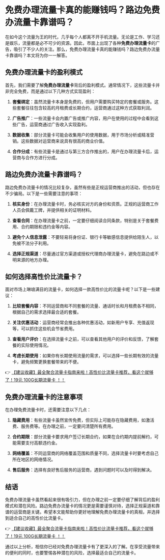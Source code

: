 # 免费办理流量卡真的能赚钱吗？路边免费办流量卡靠谱吗？

在如今这个流量为王的时代，几乎每个人都离不开手机流量。无论是工作、学习还是娱乐，流量都是必不可少的资源。因此，市面上出现了各种**免费办理流量卡**的广告，吸引了不少人的关注。那么，免费办理流量卡真的能赚钱吗？路边免费办流量卡靠谱吗？本文将为你一一解答。

## 免费办理流量卡的盈利模式

首先，我们需要了解**免费办理流量卡**背后的盈利模式。通常情况下，这些流量卡并非完全免费，而是通过以下几种方式实现盈利：

1. **套餐绑定**：虽然流量卡本身是免费的，但用户需要购买特定的套餐或服务。这些套餐往往包含较高的月租费或长期合约，运营商通过这种方式获取利润。

2. **广告推广**：一些流量卡会内置广告或推广内容，用户在使用的过程中会看到这些广告，运营商通过广告收入实现盈利。

3. **数据收集**：部分流量卡可能会收集用户的使用数据，用于市场分析或精准营销。这些数据对运营商来说具有很高的商业价值。

4. **合作分成**：有些流量卡是通过与第三方合作推出的，用户在办理流量卡后，运营商与合作方进行分成。

## 路边免费办流量卡靠谱吗？

路边免费办流量卡的情况比较复杂，虽然有些是正规运营商推出的活动，但也存在不少骗局。以下是一些需要注意的事项：

1. **核实身份**：在办理流量卡时，务必核实对方的身份和资质。正规的运营商工作人员会佩戴工牌，并提供相关的证明材料。

2. **查看合同**：在办理流量卡之前，一定要仔细阅读合同条款，特别是关于套餐费用、合约期限和违约金等内容。

3. **避免个人信息泄露**：不要轻易将身份证、银行卡等敏感信息提供给陌生人，以免被不法分子利用。

4. **选择正规渠道**：尽量通过官方渠道或授权代理商办理流量卡，避免在路边或不明来源的地方办理。

## 如何选择高性价比流量卡？

面对市场上琳琅满目的流量卡，如何选择一款高性价比的流量卡呢？以下是一些建议：

1. **比较套餐内容**：不同运营商和不同套餐的流量、通话时长和月租费各不相同，根据自己的需求选择最合适的套餐。

2. **关注优惠活动**：运营商经常会推出各种优惠活动，如新用户专享、充值返现等，可以抓住这些机会节省费用。

3. **查看用户评价**：在选择流量卡之前，可以查看其他用户的评价和反馈，了解套餐的实际使用情况。

4. **考虑长期使用**：如果你有长期使用流量的需求，可以选择一些长期有效的流量卡，避免频繁更换套餐带来的不便。

👉 [【建议收藏】最全聚合流量卡指南来啦！高性价比流量卡推荐，看这个就够了！19元 100G长期流量卡 ！！](https://bit.ly/Liuliangka)

## 免费办理流量卡的注意事项

在办理免费流量卡时，还需要注意以下几点：

1. **隐藏费用**：有些流量卡虽然宣传免费，但实际上可能存在隐藏费用，如激活费、服务费等。在办理之前，一定要问清楚所有费用。

2. **合约期限**：部分流量卡要求用户签订长期合约，如果在合约期内提前解约，可能需要支付高额违约金。

3. **网络覆盖**：不同运营商的网络覆盖范围和质量不同，选择流量卡时要考虑自己所在地区的网络情况。

4. **售后服务**：选择有良好售后服务的运营商，遇到问题时可以及时得到解决。

## 结语

免费办理流量卡虽然看起来很有吸引力，但在办理之前一定要仔细了解背后的盈利模式和潜在风险。路边免费办流量卡的情况更是需要谨慎对待，选择正规渠道和靠谱的运营商是关键。希望本文能帮助你更好地理解免费办理流量卡的真相，并选择到适合自己的高性价比流量卡。

👉 [【建议收藏】最全聚合流量卡指南来啦！高性价比流量卡推荐，看这个就够了！19元 100G长期流量卡 ！！](https://bit.ly/Liuliangka)

通过以上分析，相信你已经对免费办理流量卡有了更深入的了解。在享受流量带来的便利的同时，也要警惕各种潜在的风险，选择最适合自己的流量卡。